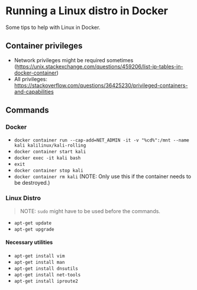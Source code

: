 # Running a Linux distro in Docker

Some tips to help with Linux in Docker.

## Container privileges

- Network privileges might be required sometimes (https://unix.stackexchange.com/questions/459206/list-ip-tables-in-docker-container)
- All privileges: https://stackoverflow.com/questions/36425230/privileged-containers-and-capabilities

## Commands

### Docker

- `docker container run --cap-add=NET_ADMIN -it -v "%cd%":/mnt --name kali kalilinux/kali-rolling`
- `docker container start kali`
- `docker exec -it kali bash`
- `exit`
- `docker container stop kali`
- `docker container rm kali` (NOTE: Only use this if the container needs to be destroyed.)

### Linux Distro

> NOTE: `sudo` might have to be used before the commands.

- `apt-get update`
- `apt-get upgrade`

#### Necessary utilities

- `apt-get install vim`
- `apt-get install man`
- `apt-get install dnsutils`
- `apt-get install net-tools`
- `apt-get install iproute2`

